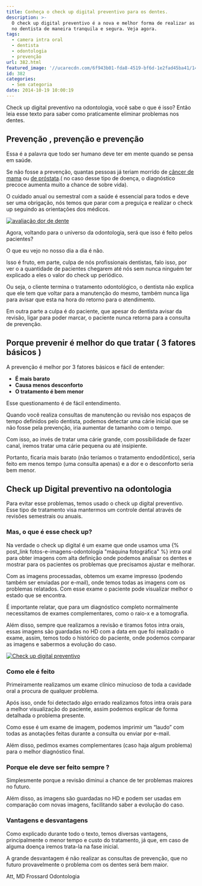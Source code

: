 ```yaml
---
title: Conheça o check up digital preventivo para os dentes.
description: >-
  O check up digital preventivo é a nova e melhor forma de realizar as revisões
  no dentista de maneira tranquila e segura. Veja agora. 
tags:
  - camera intra oral
  - dentista
  - odontologia
  - prevenção
url: 382.html
featured_image: '//ucarecdn.com/6f943b01-fda8-4519-bf6d-1e2fad45ba41/14.jpg'
id: 382
categories:
  - Sem categoria
date: 2014-10-19 10:00:19
---
```


Check up digital preventivo na odontologia, você sabe o que é isso? Então leia esse texto para saber como praticamente eliminar problemas nos dentes.

Prevenção , prevenção e prevenção 
----------------------------------

Essa é a palavra que todo ser humano deve ter em mente quando se pensa em saúde. 

Se não fosse a prevenção, quantas pessoas já teriam morrido de [câncer de mama](http://www2.inca.gov.br/wps/wcm/connect/tiposdecancer/site/home/mama/cancer_mama+) ou [de próstata](http://www2.inca.gov.br/wps/wcm/connect/tiposdecancer/site/home/prostata/definicao).( no caso desse tipo de doença, o diagnóstico precoce aumenta muito a chance de sobre vida). 

O cuidado anual ou semestral com a saúde é essencial para todos e deve ser uma obrigação, nós temos que parar com a preguiça e realizar o check up seguindo as orientações dos médicos. 

[![avaliação dor de dente](//ucarecdn.com/2b4aec35-0f7f-431d-8858-3e361802b28f/avaliação-dor-de-dente.jpg)](//ucarecdn.com/2b4aec35-0f7f-431d-8858-3e361802b28f/avaliação-dor-de-dente.jpg) 

Agora, voltando para o universo da odontologia, será que isso é feito pelos pacientes? 

O que eu vejo no nosso dia a dia é não. 

Isso é fruto, em parte, culpa de nós profissionais dentistas, falo isso, por ver o a quantidade de pacientes chegarem até nós sem nunca ninguém ter explicado a eles o valor do check up periódico. 

Ou seja, o cliente termina o tratamento odontológico, o dentista não explica que ele tem que voltar para a manutenção do mesmo, também nunca liga para avisar que esta na hora do retorno para o atendimento. 

Em outra parte a culpa é do paciente, que apesar do dentista avisar da revisão, ligar para poder marcar, o paciente nunca retorna para a consulta de prevenção.

Porque prevenir é melhor do que tratar ( 3 fatores básicos )
------------------------------------------------------------

A prevenção é melhor por 3 fatores básicos e fácil de entender: 
* **É mais barato** 
* **Causa menos desconforto** 
* **O tratamento é bem menor** 

Esse questionamento é de fácil entendimento. 

Quando você realiza consultas de manutenção ou revisão nos espaços de tempo definidos pelo dentista, podemos detectar uma cárie inicial que se não fosse pela prevenção, iria aumentar de tamanho com o tempo. 

Com isso, ao invés de tratar uma cárie grande, com possibilidade de fazer canal, iremos tratar uma cárie pequena ou até insipiente. 

Portanto, ficaria mais barato (não teríamos o tratamento endodôntico), seria feito em menos tempo (uma consulta apenas) e a dor e o desconforto seria bem menor.

Check up Digital preventivo na odontologia
------------------------------------------

Para evitar esse problemas, temos usado o check up digital preventivo. Esse tipo de tratamento visa mantermos um controle dental através de revisões semestrais ou anuais.

### Mas, o que é esse check up?

Na verdade o check up digital é um exame que onde usamos uma {% post_link fotos-e-imagens-odontologia "máquina fotográfica" %} intra oral para obter imagens com alta definição onde podemos analisar os dentes e mostrar para os pacientes os problemas que precisamos ajustar e melhorar. 

Com as imagens processadas, obtemos um exame impresso (podendo também ser enviadas por e-mail), onde temos todas as imagens com os problemas relatados. Com esse exame o paciente pode visualizar melhor o estado que se encontra. 

É importante relatar, que para um diagnóstico completo normalmente necessitamos de exames complementares, como o raio-x e a tomografia. 

Além disso, sempre que realizamos a revisão e tiramos fotos intra orais, essas imagens são guardadas no HD com a data em que foi realizado o exame, assim, temos todo o histórico do paciente, onde podemos comparar as imagens e sabermos a evolução do caso. 

[![Check up digital preventivo](//ucarecdn.com/729f0d98-b066-46cd-949c-0251b1d52f26/Check-up-digital-preventivo.png)](//ucarecdn.com/729f0d98-b066-46cd-949c-0251b1d52f26/Check-up-digital-preventivo.png)

### Como ele é feito

Primeiramente realizamos um exame clínico minucioso de toda a cavidade oral a procura de qualquer problema. 

Após isso, onde foi detectado algo errado realizamos fotos intra orais para a melhor visualização do paciente, assim podemos explicar de forma detalhada o problema presente. 

Como esse é um exame de imagem, podemos imprimir um “laudo” com todas as anotações feitas durante a consulta ou enviar por e-mail. 

Além disso, pedimos exames complementares (caso haja algum problema) para o melhor diagnóstico final.

### Porque ele deve ser feito sempre ?

Simplesmente porque a revisão diminui a chance de ter problemas maiores no futuro. 

Além disso, as imagens são guardadas no HD e podem ser usadas em comparação com novas imagens, facilitando saber a evolução do caso.

### Vantagens e desvantagens

Como explicado durante todo o texto, temos diversas vantagens, principalmente o menor tempo e custo do tratamento, já que, em caso de alguma doença iremos trata-la na fase inicial. 

A grande desvantagem é não realizar as consultas de prevenção, que no futuro provavelmente o problema com os dentes será bem maior.

Att,
MD Frossard Odontologia
